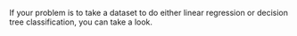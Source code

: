 If your problem is to take a dataset to do either linear regression or decision tree classification, you can take a look.
